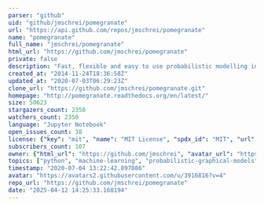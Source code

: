 ```yaml
---
parser: "github"
uid: "github/jmschrei/pomegranate"
url: "https://api.github.com/repos/jmschrei/pomegranate"
name: "pomegranate"
full_name: "jmschrei/pomegranate"
html_url: "https://github.com/jmschrei/pomegranate"
private: false
description: "Fast, flexible and easy to use probabilistic modelling in Python."
created_at: "2014-11-24T18:36:58Z"
updated_at: "2020-07-03T06:29:23Z"
clone_url: "https://github.com/jmschrei/pomegranate.git"
homepage: "http://pomegranate.readthedocs.org/en/latest/"
size: 50623
stargazers_count: 2350
watchers_count: 2350
language: "Jupyter Notebook"
open_issues_count: 38
license: {"key": "mit", "name": "MIT License", "spdx_id": "MIT", "url": "https://api.github.com/licenses/mit", "node_id": "MDc6TGljZW5zZTEz"}
subscribers_count: 107
owner: {"html_url": "https://github.com/jmschrei", "avatar_url": "https://avatars2.githubusercontent.com/u/3916816?v=4", "login": "jmschrei", "type": "User"}
topics: ["python", "machine-learning", "probabilistic-graphical-models", "cython", "parallel"]
timestamp: "2020-07-04 13:22:42.897086"
avatar: "https://avatars2.githubusercontent.com/u/3916816?v=4"
repo_url: "https://github.com/jmschrei/pomegranate"
date: "2025-04-12 14:25:33.168194"
---
```


